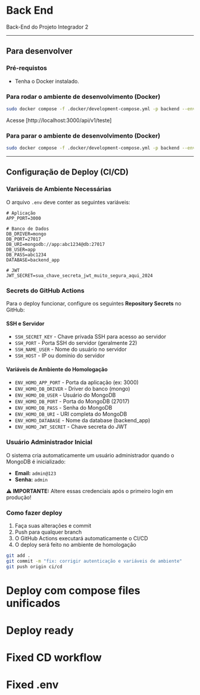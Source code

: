 # Back End

Back-End do Projeto Integrador 2

---

## Para desenvolver

### Pré-requistos

- Tenha o Docker instalado.

### Para rodar o ambiente de desenvolvimento (Docker)

```bash
sudo docker compose -f .docker/development-compose.yml -p backend --env-file .env up -d
```

Acesse [http://localhost:3000/api/v1/teste]

### Para parar o ambiente de desenvolvimento (Docker)

```bash
sudo docker compose -f .docker/development-compose.yml -p backend --env-file .env down
```

---

## Configuração de Deploy (CI/CD)

### Variáveis de Ambiente Necessárias

O arquivo `.env` deve conter as seguintes variáveis:

```env
# Aplicação
APP_PORT=3000

# Banco de Dados
DB_DRIVER=mongo
DB_PORT=27017
DB_URI=mongodb://app:abc1234@db:27017
DB_USER=app
DB_PASS=abc1234
DATABASE=backend_app

# JWT
JWT_SECRET=sua_chave_secreta_jwt_muito_segura_aqui_2024
```

### Secrets do GitHub Actions

Para o deploy funcionar, configure os seguintes **Repository Secrets** no GitHub:

#### SSH e Servidor
- `SSH_SECRET_KEY` - Chave privada SSH para acesso ao servidor
- `SSH_PORT` - Porta SSH do servidor (geralmente 22)
- `SSH_NAME_USER` - Nome do usuário no servidor
- `SSH_HOST` - IP ou domínio do servidor

#### Variáveis de Ambiente do Homologação
- `ENV_HOMO_APP_PORT` - Porta da aplicação (ex: 3000)
- `ENV_HOMO_DB_DRIVER` - Driver do banco (mongo)
- `ENV_HOMO_DB_USER` - Usuário do MongoDB
- `ENV_HOMO_DB_PORT` - Porta do MongoDB (27017)
- `ENV_HOMO_DB_PASS` - Senha do MongoDB
- `ENV_HOMO_DB_URI` - URI completa do MongoDB
- `ENV_HOMO_DATABASE` - Nome da database (backend_app)
- `ENV_HOMO_JWT_SECRET` - Chave secreta do JWT

### Usuário Administrador Inicial

O sistema cria automaticamente um usuário administrador quando o MongoDB é inicializado:

- **Email:** `admin@123`
- **Senha:** `admin`

**⚠️ IMPORTANTE:** Altere essas credenciais após o primeiro login em produção!

### Como fazer deploy

1. Faça suas alterações e commit
2. Push para qualquer branch
3. O GitHub Actions executará automaticamente o CI/CD
4. O deploy será feito no ambiente de homologação

```bash
git add .
git commit -m "fix: corrigir autenticação e variáveis de ambiente"
git push origin ci/cd
```
# Deploy com compose files unificados
# Deploy ready
# Fixed CD workflow
# Fixed .env
